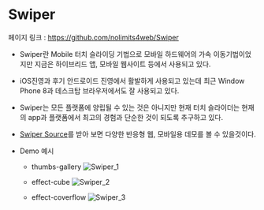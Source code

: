 # Swiper

페이지 링크 : https://github.com/nolimits4web/Swiper

- Swiper란 Mobile 터치 슬라이딩 기법으로 모바일 하드웨어의 가속 이동기법이었지만 지금은 하이브리드 앱, 모바일 웹사이트 등에서 사용되고 있다. 
- iOS진영과 후기 안드로이드 진영에서 활발하게 사용되고 있는데 최근 Window Phone 8과 데스크탑 브라우저에서도 잘 사용되고 있다. 
- Swiper는 모든 플랫폼에 양립될 수 있는 것은 아니지만 현재 터치 슬라이더는 현재의 app과 플랫폼에서 최고의 경험과 단순한 것이 되도록 추구하고 있다.
- [Swiper Source](https://github.com/nolimits4web/Swiper/archive/master.zip/)를 받아 보면 다양한 반응형 웹, 모바일용 데모를 볼 수 있을것이다. 

- Demo 예시
	- thumbs-gallery
	![Swiper_1](https://raw.githubusercontent.com/TeamSEGO/github-trend-kr/master/img/006-11-01.png)
    
    - effect-cube
    ![Swiper_2](https://raw.githubusercontent.com/TeamSEGO/github-trend-kr/master/img/006-11-02.png)
    
    - effect-coverflow
    ![Swiper_3](https://raw.githubusercontent.com/TeamSEGO/github-trend-kr/master/img/006-11-03.png)

